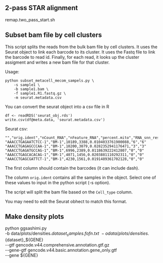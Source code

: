 ## 2-pass STAR alignment 

remap.two_pass_start.sh


## Subset bam file by cell clusters 

This script splits the reads from the bulk bam file by cell clusters. 
It uses the Seurat object to link each barcode to its cluster. 
It uses the Fastq file to link the barcode to read id.
Finally, for each read, it looks up the cluster assigment and writes a new bam file for that cluster.


Usage:
```
python subset_metacell_mecom_sampels.py \
	-s sample1 \
	-b sample1.bam \
	-f sample1.R1.fastq.gz \
	-m seurat.metadata.csv 
```

You can convert the seurat object into a csv file in R
```
df <- readRDS('seurat_obj.rds')
write.csv(df@meta.data, 'seurat.metadata.csv')
```

Seurat csv:
```
"","orig.ident","nCount_RNA","nFeature_RNA","percent.mito","RNA_snn_res.0.6","Cell_type"
"AAACCTGAGAATCTCC-1","BM-1",10189,3388,0.0104033761900088,"6","6"
"AAACCTGAGAGCCCAA-1","BM-1",10200,3079,0.0282352941176471,"3","3"
"AAACCTGAGATGCCAG-1","BM-1",6996,2389,0.0118639222412807,"0","0"
"AAACCTGAGCACACAG-1","BM-1",4071,1456,0.0203881110292311,"0","0"
"AAACCTGAGCGATTCT-1","BM-1",4230,1561,0.0191489361702128,"0","0"
```

The first column should contain the barcodes (it can include dash).

The column `orig.ident` contains all the samples in the object. Select one of these values to input in the 
python script (-s option).  

The script will split the bam file based on the `Cell_type` column. 

You may need to edit the Seurat obhect to match this format.


## Make density plots


python ggsashimi.py \
       -b data/plots/densities.${dataset}_samples.fofn.txt \
       -o data/plots/densities.${dataset}_${GENE} \
       --gtf gencode.v44.comprehensive.annotation.gtf.gz \
       --gene-gtf gencode.v44.basic.annotation.gene_only.gtf \
       --gene ${GENE}
